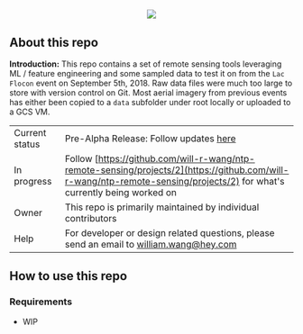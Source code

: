 <h1 align="center">
  <img src="https://user-images.githubusercontent.com/18381102/129322340-dd8b1ffd-4f28-4648-819a-96dbc3230631.png"></img>
</h1>

## About this repo
**Introduction:** This repo contains a set of remote sensing tools leveraging ML / feature engineering and some sampled data to test it on from the `Lac Flocon` event on September 5th, 2018. Raw data files were much too large to store with version control on Git. Most aerial imagery from previous events has either been copied to a `data` subfolder under root locally or uploaded to a GCS VM.

|                |                                                                                                                                      |
|----------------|--------------------------------------------------------------------------------------------------------------------------------------|
| Current status | Pre-Alpha Release: Follow updates [here](https://docs.google.com/document/d/1C8wjOmF_lrVQN8lEZrOCTGzhES13qUNiDKv0PduHi18/edit#) |
| In progress    | Follow [https://github.com/will-r-wang/ntp-remote-sensing/projects/2](https://github.com/will-r-wang/ntp-remote-sensing/projects/2) for what's currently being worked on |
| Owner          | This repo is primarily maintained by individual contributors |
| Help           | For developer or design related questions, please send an email to william.wang@hey.com |

## How to use this repo
### Requirements
- WIP
